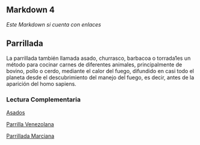 ## Markdown 4

*Este Markdown si cuenta con enlaces*

## Parrillada

La parrillada también llamada asado, churrasco, barbacoa o torrada1​ es un método para cocinar carnes de diferentes animales, principalmente de bovino, pollo o cerdo, mediante el calor del fuego, difundido en casi todo el planeta desde el descubrimiento del manejo del fuego, es decir, antes de la aparición del homo sapiens.

### Lectura Complementaria
[Asados](https://es.wikipedia.org/wiki/Asado)

[Parrilla Venezolana](https://es.wikipedia.org/wiki/Parrilla_venezolana)

[Parrillada Marciana](https://es.wikipedia.org/wiki/Parrilla_marciana)